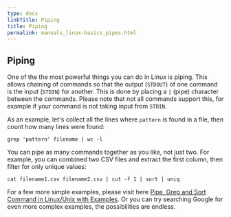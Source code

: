 ```yaml
---
type: docs
linkTitle: Piping
title: Piping
permalink: manuals_linux-basics_pipes.html
---
```


## Piping

One of the the most powerful things you can do in Linux is piping.
This allows chaining of commands so that the output (`STDOUT`) of one command is the input (`STDIN`) for another.
This is done by placing a `|` (pipe) character between the commands.
Please note that not all commands support this, for example if your command is not taking input from `STDIN`.

As an example, let's collect all the lines where `pattern` is found in a file, then count how many lines were found:

```
grep 'pattern' filename | wc -l
```

You can pipe as many commands together as you like, not just two.
For example, you can combined two CSV files and extract the first column, then filter for only unique values:

```
cat filename1.csv filename2.csv | cut -f 1 | sort | uniq
```

For a few more simple examples, please visit here [Pipe, Grep and Sort Command in Linux/Unix with Examples](https://www.guru99.com/linux-pipe-grep.html).
Or you can try searching Google for even more complex examples, the possibilities are endless.

